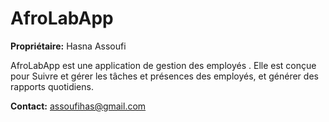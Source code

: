 # AfroLabApp
**Propriétaire:** Hasna Assoufi

AfroLabApp est une application de gestion des employés . Elle est conçue pour Suivre et gérer les tâches et présences des employés, et générer des rapports quotidiens.

**Contact:** assoufihas@gmail.com
